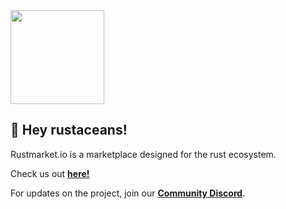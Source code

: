 <img height="150" width="150" src="https://i.ibb.co/6JYWR5S/Group-1-2.png" />

## 🦀 Hey rustaceans!

Rustmarket.io is a marketplace designed for the rust ecosystem.

Check us out [**here!**](http://rustmarket.io)

For updates on the project, join our [**Community Discord**](https://discord.gg/WQXYkWduzK).
